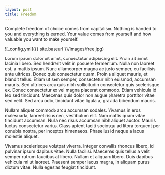 ```yaml
---
layout: post
title: Freedom
---
```

Complete freedom of choice comes from capitalism. Nothing is handed to you and everything is earned. Your value comes from yourself and how valuable you want to make yourself.

![_config.yml]({{ site.baseurl }}/images/free.jpg)

Lorem ipsum dolor sit amet, consectetur adipiscing elit. Proin sit amet lacinia libero. Sed hendrerit velit in posuere fermentum. Nulla non laoreet est, a mattis ipsum. Nunc ullamcorper magna ac justo semper, eu facilisis ante ultrices. Donec quis consectetur quam. Proin a aliquet mauris, et blandit tellus. Etiam ut sem semper, consectetur nibh euismod, accumsan mauris. Sed ultrices arcu quis nibh sollicitudin consectetur quis scelerisque ex. Donec consectetur ex vel magna placerat commodo. Etiam vehicula id leo sed tincidunt. Maecenas quis dolor non augue pharetra porttitor vitae sed velit. Sed arcu odio, tincidunt vitae ligula a, gravida bibendum mauris.

Nullam aliquet commodo arcu accumsan sodales. Vivamus in eros malesuada, laoreet risus nec, vestibulum elit. Nam mattis quam vitae tincidunt accumsan. Nulla nec risus accumsan nibh aliquet auctor. Mauris luctus consectetur varius. Class aptent taciti sociosqu ad litora torquent per conubia nostra, per inceptos himenaeos. Phasellus id neque a lacus molestie aliquet.

Vivamus scelerisque volutpat viverra. Integer convallis rhoncus libero, id pulvinar ipsum dapibus vitae. Nulla facilisi. Maecenas quis tellus a velit semper rutrum faucibus at libero. Nullam et aliquam libero. Duis dapibus vehicula mi ut laoreet. Praesent semper lacus magna, in aliquam purus dictum vitae. Nulla egestas feugiat tincidunt.
